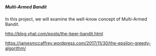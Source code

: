##### Multi-Armed Bandit #####

In this project, we will examine the well-know concept of Multi-Armed Bandit. 



http://blog.yhat.com/posts/the-beer-bandit.html 

https://jamesmccaffrey.wordpress.com/2017/11/30/the-epsilon-greedy-algorithm/




